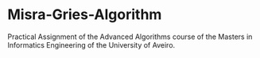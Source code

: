 # Misra-Gries-Algorithm
Practical Assignment of the Advanced Algorithms course of the Masters in Informatics Engineering of the University of Aveiro.
